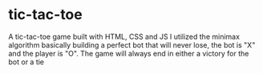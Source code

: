 # tic-tac-toe
A tic-tac-toe game built with HTML, CSS and JS
I utilized the minimax algorithm basically building a perfect bot that will never lose, the bot is "X" and the player is "O". The game will always end in either a victory for the bot or a tie
